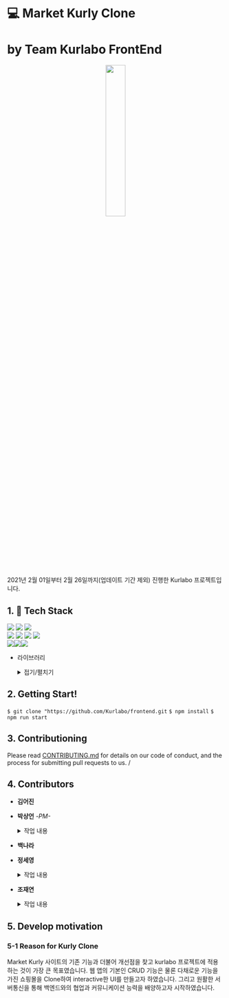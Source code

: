 # 💻 Market Kurly Clone

# by Team Kurlabo FrontEnd

<p align="center"><img src="https://blog.kakaocdn.net/dn/DKoEm/btqCXu4AZAW/1C2ln6Z0ovZiWYAJcYtqL1/img.jpg" width="30%"></p>

2021년 2월 01일부터 2월 26일까지(업데이트 기간 제외) 진행한 Kurlabo 프로젝트입니다.



<div width><h2>1. 📖 Tech Stack</h2><p><img src="https://img.shields.io/badge/HTML5-E34F26?style=flat-square&logo=HTML5&logoColor=white"/>&nbsp;<img src="https://img.shields.io/badge/CSS3-1572B6?style=flat-square&logo=CSS3&logoColor=white"/>&nbsp;<img src="https://img.shields.io/badge/JavaScript-F7DF1E?style=flat-square&logo=JavaScript&logoColor=white"/>&nbsp;<br/><img src="https://img.shields.io/badge/React-61DAFB?style=flat-square&logo=React&logoColor=white"/>&nbsp;<img src="https://img.shields.io/badge/GitHub-181717?style=flat-square&logo=GitHub&logoColor=white"/>&nbsp;<img src="https://img.shields.io/badge/NPM-CB3837?style=flat-square&logo=NPM&logoColor=white"/>&nbsp;<img src="https://img.shields.io/badge/Storybook-FF4785?style=flat-square&logo=Storybook&logoColor=white"/>&nbsp;<br/><img src="https://img.shields.io/badge/Tailwind CSS-38B2AC?style=flat-square&logo=Tailwind CSS&logoColor=white"/><img src="https://img.shields.io/badge/Redux-764ABC?style=flat-square&logo=Redux&logoColor=white"/><img src="https://img.shields.io/badge/Postman-FF6C37?style=flat-square&logo=Postman&logoColor=white"/>


- 라이브러리

  <details>
      <summary>접기/펼치기</summary>
      <div>
  redux<br/>
  react-redux<br/>
  redux-saga<br/>
  redux-thunk<br/>
  react-router-dom<br/>
  axios<br/>
  react-modal<br/>
  tailwind css<br/>
  storybook<br/>
  redux-state-sync<br/>
  react-icons<br/>
  react-actions<br/>
  postcss<br/>
      </div>
  </details>



## 2. Getting Start!

`$ git clone "https://github.com/Kurlabo/frontend.git`
`$ npm install`
`$ npm run start`




## 3. Contributioning

Please read [CONTRIBUTING.md](https://github.com/Kurlabo/frontend/blob/develop/CONTRIBUTING.md) for details on our code of conduct, and the process for submitting pull requests to us. /



## 4. Contributors

- **김어진**

- **박상언** *-PM-*

  <details>
    <summary>작업 내용</summary>
    <div>
        <br/>
        - 프로젝트 전반적인 일정 관리 및 github repository 관리.<br/><br/>
        - 회원 가입 UI 구현 및 json server 이용하여 기능 구현.<br/><br/>
        - footer UI 구현.<br/><br/>
        - 메인페이지의 사이드 바 UI 구현.<br/><br/>
       </div>
  </details>

- **백나라**

- **정세영**

  <details>
    <summary>작업 내용</summary>
    <div>
        <br/>
        - 로그인 페이지<br/><br/>
        - 주문 내역, 배송지 관리, 늘 사는 것, 상품 후기, 적립금, 쿠폰, 개인 정보 수정 UI 구현<br/><br/>
        - 늘 사는 것, 주문 내역 API 연동하여 렌더링 처리<br/><br/>
       </div>
  </details>

- **조재연**

  <details>
    <summary>작업 내용</summary>
    <div>
        <br/>
        - 메인 페이지 헤더 UI 구현.<br/><br/>
        - 카테고리 별 상품리스트 페이지 UI 구현 및 라우팅 처리.<br/><br/>
        - 신상품, 베스트, 알뜰쇼핑 페이지 UI 구현 및 라우팅 처리.<br/><br/>
        - 주문하기 페이지, 장바구니 모달창 UI 구현.<br/><br/>
        - API 연동하여 상품 렌더링 기능 구현.<br/><br/>
        - daum API 연동하여 배송지 검색기능 구현.<br/><br/>
        - documentation 작성.
       </div>
  </details>



## 5. Develop motivation

### 5-1 Reason for Kurly Clone

Market Kurly 사이트의 기존 기능과 더불어 개선점을 찾고 kurlabo 프로젝트에 적용하는 것이 가장 큰 목표였습니다. 웹 앱의 기본인 CRUD 기능은 물론 다채로운 기능을 가진 쇼핑몰을 Clone하여   interactive한 UI를 만들고자 하였습니다. 그리고 원활한 서버통신을 통해 백엔드와의 협업과 커뮤니케이션 능력을 배양하고자 시작하였습니다.
